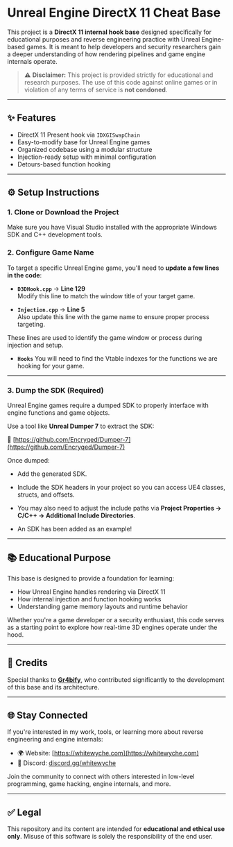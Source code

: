 # Unreal Engine DirectX 11 Cheat Base

This project is a **DirectX 11 internal hook base** designed specifically for educational purposes and reverse engineering practice with Unreal Engine-based games. It is meant to help developers and security researchers gain a deeper understanding of how rendering pipelines and game engine internals operate.

> ⚠️ **Disclaimer:** This project is provided strictly for educational and research purposes. The use of this code against online games or in violation of any terms of service is **not condoned**.

---

## ✨ Features

- DirectX 11 Present hook via `IDXGISwapChain`
- Easy-to-modify base for Unreal Engine games
- Organized codebase using a modular structure
- Injection-ready setup with minimal configuration
- Detours-based function hooking

---

## ⚙️ Setup Instructions

### 1. Clone or Download the Project

Make sure you have Visual Studio installed with the appropriate Windows SDK and C++ development tools.

### 2. Configure Game Name

To target a specific Unreal Engine game, you'll need to **update a few lines in the code**:

- **`D3DHook.cpp`** → **Line 129**  
  Modify this line to match the window title of your target game.

- **`Injection.cpp`** → **Line 5**  
  Also update this line with the game name to ensure proper process targeting.

These lines are used to identify the game window or process during injection and setup.

- **`Hooks`**
  You will need to find the Vtable indexes for the functions we are hooking for your game.
---

### 3. Dump the SDK (Required)

Unreal Engine games require a dumped SDK to properly interface with engine functions and game objects.

Use a tool like **Unreal Dumper 7** to extract the SDK:

🔗 [https://github.com/Encryqed/Dumper-7](https://github.com/Encryqed/Dumper-7)

Once dumped:

- Add the generated SDK.
- Include the SDK headers in your project so you can access UE4 classes, structs, and offsets.
- You may also need to adjust the include paths via **Project Properties → C/C++ → Additional Include Directories**.

- An SDK has been added as an example!

---

## 📚 Educational Purpose

This base is designed to provide a foundation for learning:

- How Unreal Engine handles rendering via DirectX 11
- How internal injection and function hooking works
- Understanding game memory layouts and runtime behavior

Whether you're a game developer or a security enthusiast, this code serves as a starting point to explore how real-time 3D engines operate under the hood.

---

## 🤝 Credits

Special thanks to **[Gr4bify](https://github.com/Wraith1504)**, who contributed significantly to the development of this base and its architecture.

---

## 🌐 Stay Connected

If you're interested in my work, tools, or learning more about reverse engineering and engine internals:

- 🌍 Website: [https://whitewyche.com](https://whitewyche.com)
- 💬 Discord: [discord.gg/whitewyche](https://discord.gg/whitewyche)

Join the community to connect with others interested in low-level programming, game hacking, engine internals, and more.

---

## ✅ Legal

This repository and its content are intended for **educational and ethical use only**. Misuse of this software is solely the responsibility of the end user.

